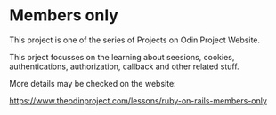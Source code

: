 # Members only 

This project is one of the series of Projects on Odin Project Website.

This prject focusses on the learning about seesions, cookies, authentications, authorization, callback and other related stuff.

More details may be checked on the website:

https://www.theodinproject.com/lessons/ruby-on-rails-members-only

